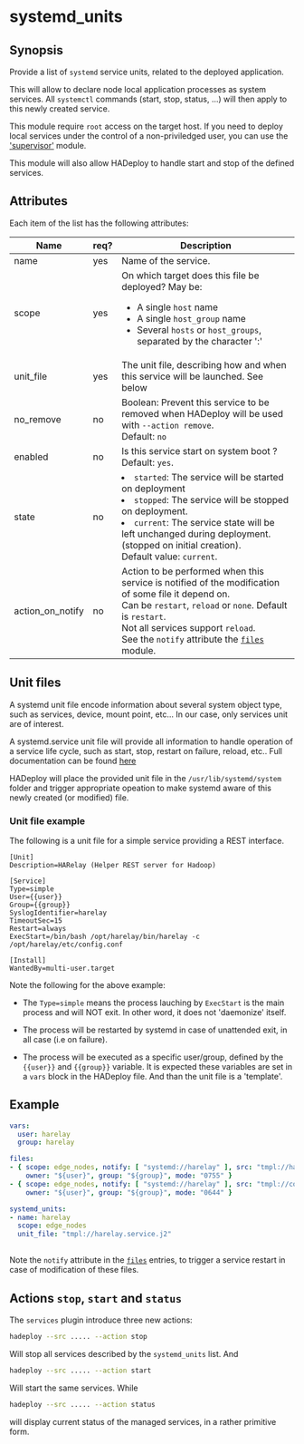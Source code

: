 # systemd_units

## Synopsis

Provide a list of `systemd` service units, related to the deployed application.

This will allow to declare node local application processes as system services. All `systemctl` commands (start, stop, status, ...) will then apply to this newly created service.

This module require `root` access on the target host. If you need to deploy local services under the control of a non-priviledged user, you can use the ['supervisor'](../supervisor/supervisor_overview) module.

This module will also allow HADeploy to handle start and stop of the defined services.

## Attributes

Each item of the list has the following attributes:

Name | req? | 	Description
--- | ---  | ---
name|yes|Name of the service.
scope|yes|On which target does this file be deployed? May be:<ul><li>A single `host` name</li><li>A single `host_group` name</li><li>Several `hosts` or `host_groups`, separated by the character ':'</li></ul>
unit_file|yes|The unit file, describing how and when this service will be launched. See below
no_remove|no|Boolean: Prevent this service to be removed when HADeploy will be used with `--action remove`.<br>Default: `no`
enabled|no|Is this service start on system boot ? Default: `yes`.
state|no|<lu><li>`started`: The service will be started on deployment</li><li>`stopped`: The service will be stopped on deployment.</li><li>`current`: The service state will be left unchanged during deployment. (stopped on initial creation).</li></ul>Default value: `current`.
action_on_notify|no|Action to be performed when this service is notified of the modification of some file it depend on.<br>Can be `restart`, `reload` or `none`. Default is `restart`.<br>Not all services support `reload`.<br>See the `notify` attribute the [`files`](../files/files) module.

## Unit files

A systemd unit file encode information about several system object type, such as services, device, mount point, etc... In our case, only services unit are of interest.

A systemd.service unit file will provide all information to handle operation of a service life cycle, such as start, stop, restart on failure, reload, etc.. Full documentation can be found [here](https://www.freedesktop.org/software/systemd/man/systemd.service.html#)

HADeploy will place the provided unit file in the `/usr/lib/systemd/system` folder and trigger appropriate opeation to make systemd aware of this newly created (or modified) file.

### Unit file example

The following is a unit file for a simple service providing a REST interface.

```
[Unit]
Description=HARelay (Helper REST server for Hadoop)

[Service]
Type=simple
User={{user}}
Group={{group}}
SyslogIdentifier=harelay
TimeoutSec=15
Restart=always
ExecStart=/bin/bash /opt/harelay/bin/harelay -c /opt/harelay/etc/config.conf

[Install]
WantedBy=multi-user.target

```
Note the following for the above example:

- The `Type=simple` means the process lauching by `ExecStart` is the main process and will NOT exit. In other word, it does not 'daemonize' itself.

- The process will be restarted by systemd in case of unattended exit, in all case (i.e on failure).

- The process will be executed as a specific user/group, defined by the `{{user}}` and `{{group}}` variable. It is expected these variables are set in a `vars` block in the HADeploy file. And than the unit file is a 'template'.

## Example

```yaml
vars:
  user: harelay
  group: harelay

files:
- { scope: edge_nodes, notify: [ "systemd://harelay" ], src: "tmpl://harelay", dest_folder: "/opt/harelay/bin", 
    owner: "${user}", group: "${group}", mode: "0755" }
- { scope: edge_nodes, notify: [ "systemd://harelay" ], src: "tmpl://config.conf", dest_folder: "/opt/harelay/etc", 
    owner: "${user}", group: "${group}", mode: "0644" }

systemd_units:
- name: harelay
  scope: edge_nodes
  unit_file: "tmpl://harelay.service.j2"
  
```

Note the `notify` attribute in the [`files`](../files/files) entries, to trigger a service restart in case of modification of these files.

## Actions `stop`, `start` and `status`

The `services` plugin introduce three new actions:

```sh
hadeploy --src ..... --action stop
```

Will stop all services described by the `systemd_units` list. And 

```sh
hadeploy --src ..... --action start
```

Will start the same services. While 

```sh
hadeploy --src ..... --action status
```

will display current status of the managed services, in a rather primitive form.
